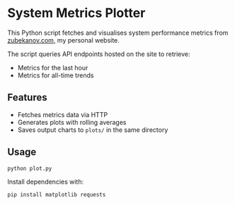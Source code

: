 # System Metrics Plotter

This Python script fetches and visualises system performance metrics from [zubekanov.com](http://zubekanov.com), my personal website.

The script queries API endpoints hosted on the site to retrieve:
- Metrics for the last hour
- Metrics for all-time trends

## Features
- Fetches metrics data via HTTP
- Generates plots with rolling averages
- Saves output charts to `plots/` in the same directory

## Usage
```bash
python plot.py
```

Install dependencies with:
```bash
pip install matplotlib requests
```
